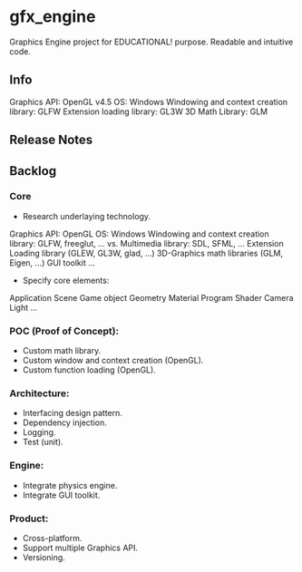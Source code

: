 # gfx_engine
 
Graphics Engine project for EDUCATIONAL! purpose.
Readable and intuitive code.

## Info

Graphics API: OpenGL v4.5
OS: Windows
Windowing and context creation library: GLFW
Extension loading library: GL3W
3D Math Library: GLM

## Release Notes

## Backlog

### Core

- Research underlaying technology.

Graphics API: OpenGL
OS: Windows
Windowing and context creation library: GLFW, freeglut, ... vs. Multimedia library: SDL, SFML, ...
Extension Loading library (GLEW, GL3W, glad, ...)
3D-Graphics math libraries (GLM, Eigen, ...)
GUI toolkit
...

- Specify core elements:

Application
Scene
Game object
Geometry
Material
Program
Shader
Camera
Light
...

### POC (Proof of Concept):

- Custom math library.
- Custom window and context creation (OpenGL).
- Custom function loading (OpenGL).

### Architecture:

- Interfacing design pattern.
- Dependency injection.
- Logging.
- Test (unit).

### Engine:

- Integrate physics engine.
- Integrate GUI toolkit.

### Product:

- Cross-platform.
- Support multiple Graphics API.
- Versioning.